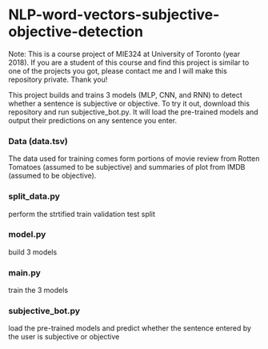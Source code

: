 # NLP-word-vectors-subjective-objective-detection
Note: This is a course project of MIE324 at University of Toronto (year 2018). If you are a student of this course and find this project is similar to one of the projects you got, please contact me and I will make this repository private. Thank you!

This project builds and trains 3 models (MLP, CNN, and RNN) to detect whether a sentence is subjective or objective. To try it out, download this repository and run subjective_bot.py. It will load the pre-trained models and output their predictions on any sentence you enter. 

### Data (data.tsv)
The data used for training comes form portions of movie review from Rotten Tomatoes (assumed to be subjective) and summaries of plot from IMDB (assumed to be objective).

### split_data.py 
perform the strtified train validation test split 

### model.py
build 3 models 

### main.py
train the 3 models

### subjective_bot.py
load the pre-trained models and predict whether the sentence entered by the user is subjective or objective



